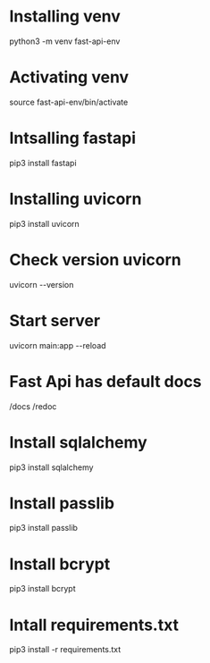 # Installing venv
python3 -m venv fast-api-env

# Activating venv
source fast-api-env/bin/activate

# Intsalling fastapi
pip3 install fastapi

# Installing uvicorn
pip3 install uvicorn

# Check version uvicorn
uvicorn --version

# Start server
uvicorn main:app --reload

# Fast Api has default docs
/docs
/redoc

# Install sqlalchemy
pip3 install sqlalchemy

# Install passlib
pip3 install passlib

# Install bcrypt
pip3 install bcrypt

# Intall requirements.txt
pip3 install -r requirements.txt

